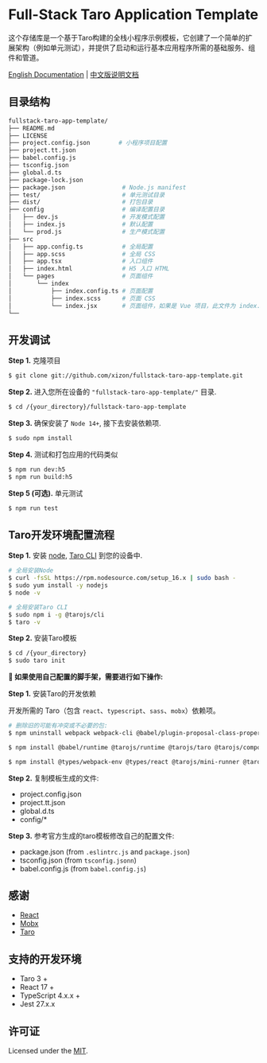 # Full-Stack Taro Application Template
  
这个存储库是一个基于Taro构建的全栈小程序示例模板，它创建了一个简单的扩展架构（例如单元测试），并提供了启动和运行基本应用程序所需的基础服务、组件和管道。


[English Documentation](README.md) | [中文版说明文档](README_CN.md)


## 目录结构

```sh
fullstack-taro-app-template/
├── README.md
├── LICENSE
├── project.config.json        # 小程序项目配置
├── project.tt.json
├── babel.config.js
├── tsconfig.json
├── global.d.ts
├── package-lock.json
├── package.json                # Node.js manifest
├── test/                       # 单元测试目录
├── dist/                       # 打包目录
├── config                      # 编译配置目录
│   ├── dev.js                  # 开发模式配置
│   ├── index.js                # 默认配置
│   └── prod.js                 # 生产模式配置
├── src
│   ├── app.config.ts           # 全局配置
│   ├── app.scss                # 全局 CSS
│   ├── app.tsx                 # 入口组件
│   ├── index.html              # H5 入口 HTML
│   └── pages                   # 页面组件
│       └── index
│           ├── index.config.ts # 页面配置
│           ├── index.scss      # 页面 CSS
│           └── index.jsx       # 页面组件，如果是 Vue 项目，此文件为 index.vue
└──
```



## 开发调试


**Step 1.** 克隆项目

```sh
$ git clone git://github.com/xizon/fullstack-taro-app-template.git
```


**Step 2.** 进入您所在设备的 `"fullstack-taro-app-template/"` 目录.

```sh
$ cd /{your_directory}/fullstack-taro-app-template
```


**Step 3.** 确保安装了 `Node 14+`, 接下去安装依赖项.

```sh
$ sudo npm install
```

**Step 4.** 测试和打包应用的代码类似

```sh
$ npm run dev:h5
$ npm run build:h5
```

**Step 5 (可选).** 单元测试

```sh
$ npm run test
```




## Taro开发环境配置流程

**Step 1.**  安装 [node](https://nodejs.org/), [Taro CLI](https://taro.zone/) 到您的设备中.

```sh
# 全局安装Node
$ curl -fsSL https://rpm.nodesource.com/setup_16.x | sudo bash -
$ sudo yum install -y nodejs
$ node -v

# 全局安装Taro CLI
$ sudo npm i -g @tarojs/cli
$ taro -v
```

**Step 2.** 安装Taro模板

```sh
$ cd /{your_directory}
$ sudo taro init
```

**🍗 如果使用自己配置的脚手架，需要进行如下操作:**

**Step 1.**  安装Taro的开发依赖

开发所需的 Taro（包含 `react`、`typescript`、`sass`、`mobx`）依赖项。


```sh
# 删除旧的可能有冲突或不必要的包:
$ npm uninstall webpack webpack-cli @babel/plugin-proposal-class-properties @babel/plugin-transform-runtime @babel/polyfill @babel/preset-env @babel/preset-react @babel/preset-typescript css-minimizer-webpack-plugin mini-css-extract-plugin moment node-sass babel-loader css-loader raw-loader style-loader glslify-loader json-loader sass-loader react-test-renderer terser-webpack-plugin
```


```sh
$ npm install @babel/runtime @tarojs/runtime @tarojs/taro @tarojs/components @tarojs/plugin-framework-react @tarojs/react mobx mobx-react react react-dom --save
```

```sh
$ npm install @types/webpack-env @types/react @tarojs/mini-runner @tarojs/webpack-runner @babel/core babel-preset-taro eslint eslint-config-taro eslint-plugin-react eslint-plugin-import eslint-plugin-react-hooks stylelint typescript @typescript-eslint/parser @typescript-eslint/eslint-plugin --save-dev
```


**Step 2.**  复制模板生成的文件:

- project.config.json
- project.tt.json
- global.d.ts
- config/*


**Step 3.**  参考官方生成的taro模板修改自己的配置文件:


- package.json (from `.eslintrc.js` and `package.json`)
- tsconfig.json (from `tsconfig.jsonn`)
- babel.config.js (from `babel.config.js`)



## 感谢

- [React](https://reactjs.org/)
- [Mobx](https://mobx.js.org/)
- [Taro](https://taro.zone//)


## 支持的开发环境

- Taro 3 +
- React 17 +
- TypeScript 4.x.x + 
- Jest 27.x.x


## 许可证

Licensed under the [MIT](https://opensource.org/licenses/MIT).


